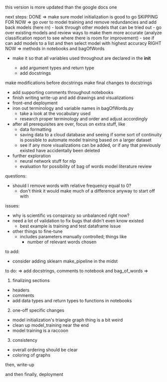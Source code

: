 
this version is more updated than the google docs one 

next steps:
DONE => make sure model initialization is good to go 
SKIPPING FOR NOW => go over to model training and remove redundancies and add back models (here rn)
    - look through other models that can be tried out
    - go over existing models and review ways to make them more accurate (analyze classification report to see where there is room for improvement)
    - see if can add models to a list and then select model with highest accuracy
RIGHT NOW => methods in notebooks and bagOfWords
- make it so that all variables used throughout are declared in the __init__

    - add argument types and return type
    - add docstrings

make modifications before docstrings
make final changes to docstrings

- add supporting comments throughout notebooks
- finish writing write-up and add drawings and visualizations
- front-end deployment
- iron out terminology and variable names in bagOfWords.py
    - take a look at the vocabulary used 
    - research proper terminology and order and adjust accordingly
- after all prerequisites are over, focus on extra stuff, like
    - data formatting
    - saving data to a cloud database and seeing if some sort of continuity is possible to automate model training based on a larger dataset
    - see if any more visualizations can be added, or if any that previously existed have accidentally been deleted
- further exploration
    - neural network stuff for nlp
    - evaluation for possibility of bag of words model literature review

questions:
- should I remove words with relative frequency equal to 0?
    - don't think it would make much of a difference anyway to start off with

issues:
- why is scientific vs conspiracy so unbalanced right now?
- need a lot of validation to fix bugs that didn't even know existed
    - best example is training and test dataframe issue
- other things to fine-tune
    - includes parameters manually controlled; things like
        - number of relevant words chosen

to add:
- consider adding sklearn make_pipeline in the midst

to do:
=> add docstrings, comments to notebook and bag_of_words
=> 


1. finalizing sections
- headers
- comments
- add data types and return types to functions in notebooks
2. one-off specific changes
- model initialization's triangle graph thing is a bit weird
- clean up model_training near the end
- model training is a raccoon
3. consistency
- overall ordering should be clear
- coloring of graphs

then, write-up

and then finally, deployment